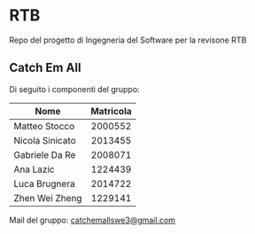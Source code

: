 # RTB
Repo del progetto di Ingegneria del Software per la revisone RTB
## Catch Em All
Di seguito i componenti del gruppo:

| Nome   							| Matricola 		|
| ------------- 							|:-------------:|
| Matteo Stocco   | 2000552           |
| Nicola Sinicato |      2013455      |
| Gabriele Da Re  |      2008071      |
| Ana Lazic       |      1224439      |
| Luca Brugnera   |      2014722      |
| Zhen Wei Zheng  |      1229141      |

Mail del gruppo: catchemallswe3@gmail.com